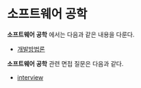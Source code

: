 # 소프트웨어 공학

**소프트웨어 공학** 에서는 다음과 같은 내용을 다룬다.

* [개발방법론](./Methodology/README.md)



**소프트웨어 공학** 관련 면접 질문은 다음과 같다.

* [interview](./interview/README.md)

